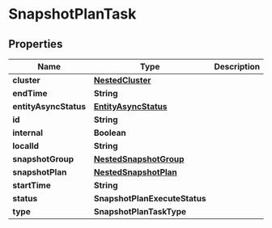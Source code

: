 

# SnapshotPlanTask


## Properties

Name | Type | Description | Notes
------------ | ------------- | ------------- | -------------
**cluster** | [**NestedCluster**](NestedCluster.md) |  | 
**endTime** | **String** |  |  [optional]
**entityAsyncStatus** | [**EntityAsyncStatus**](EntityAsyncStatus.md) |  |  [optional]
**id** | **String** |  | 
**internal** | **Boolean** |  |  [optional]
**localId** | **String** |  | 
**snapshotGroup** | [**NestedSnapshotGroup**](NestedSnapshotGroup.md) |  |  [optional]
**snapshotPlan** | [**NestedSnapshotPlan**](NestedSnapshotPlan.md) |  | 
**startTime** | **String** |  | 
**status** | **SnapshotPlanExecuteStatus** |  | 
**type** | **SnapshotPlanTaskType** |  | 



